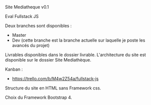 Site Mediatheque v0.1

Eval Fullstack JS

Deux branches sont disponibles :
- Master
- Dev (cette branche est la branche actuelle sur laquelle je poste les avancés du projet)

Livrables disponibles dans le dossier livrable. L'architecture du site est disponible sur le dossier Site Mediathèque.

Kanban :

- https://trello.com/b/M4w2Z54a/fullstack-js

Structure du site en HTML sans Framework css.

Choix du Framework Bootstrap 4.